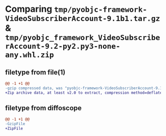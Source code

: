 # Comparing `tmp/pyobjc-framework-VideoSubscriberAccount-9.1b1.tar.gz` & `tmp/pyobjc_framework_VideoSubscriberAccount-9.2-py2.py3-none-any.whl.zip`

## filetype from file(1)

```diff
@@ -1 +1 @@
-gzip compressed data, was "pyobjc-framework-VideoSubscriberAccount-9.1b1.tar", last modified: Sun Mar 26 11:43:23 2023, max compression
+Zip archive data, at least v2.0 to extract, compression method=deflate
```

## filetype from diffoscope

```diff
@@ -1 +1 @@
-GzipFile
+ZipFile
```

